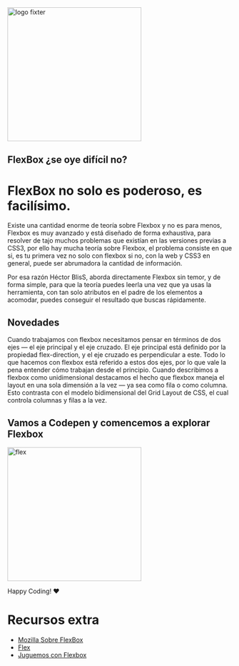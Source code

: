 <img alt="logo fixter" width="300" src="https://fixter.camp/static/media/geek_completo.7e1e87a7.png" />

## FlexBox ¿se oye difícil no?

# FlexBox no solo es poderoso, es facilísimo. 
Existe una cantidad enorme de teoría sobre Flexbox y no es para menos, Flexbox es muy avanzado y está diseñado de forma exhaustiva, para resolver de tajo muchos problemas que existían en las versiones previas a CSS3, por ello hay mucha teoría sobre Flexbox, el problema consiste en que si, es tu primera vez no solo con flexbox si no, con la web y CSS3 en general, puede ser abrumadora la cantidad de información.

Por esa razón Héctor BlisS, aborda directamente Flexbox sin temor, y de forma simple, para que la teoría puedes leerla una vez que ya usas la herramienta, con tan solo atributos en el padre de los elementos a acomodar, puedes conseguir el resultado que buscas rápidamente.

## Novedades
Cuando trabajamos con flexbox necesitamos pensar en términos de dos ejes — el eje principal y el eje cruzado. El eje principal está definido por la propiedad flex-direction, y el eje cruzado es perpendicular a este. Todo lo que hacemos con flexbox está referido a estos dos ejes, por lo que vale la pena entender cómo trabajan desde el principio.
Cuando describimos a flexbox como unidimensional destacamos el hecho que flexbox maneja el layout en una sola dimensión a la vez — ya sea como fila o como columna. Esto contrasta con el modelo bidimensional del Grid Layout de CSS, el cual controla columnas y filas a la vez.

## Vamos a Codepen y comencemos a explorar Flexbox

<img alt="flex" width="300" src="https://encrypted-tbn0.gstatic.com/images?q=tbn:ANd9GcT8VZ1C096MgWuqCWy2XSh-RC_DVu6qoxSeO9kJR7yIISVG8akD&s
" />


Happy Coding!  ❤

# Recursos extra
* [Mozilla Sobre FlexBox](https://developer.mozilla.org/es/docs/Web/CSS/CSS_Flexible_Box_Layout/Conceptos_Basicos_de_Flexbox)
* [Flex](https://developer.mozilla.org/es/docs/Web/CSS/flex)
* [Juguemos con Flexbox](https://flexboxfroggy.com/#es)